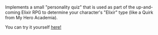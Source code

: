 Implements a small "personality quiz" that is used as part of the up-and-coming Elixir RPG to determine your character's "Elixir" type (like a Quirk from My Hero Academia).

You can try it yourself [here!](https://quiz.elixirrpg.com)
